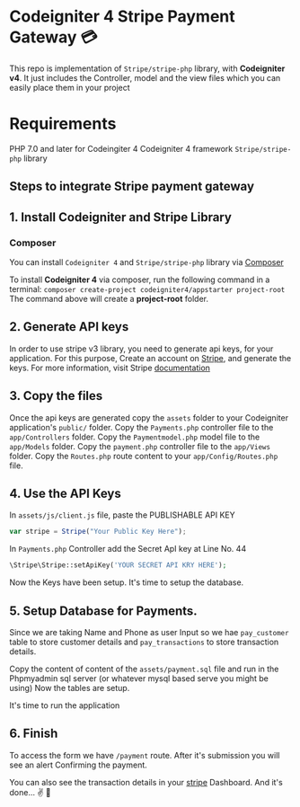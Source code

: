 # Codeigniter 4 Stripe Payment Gateway :credit_card:

This repo is implementation of `Stripe/stripe-php` library, with **Codeigniter v4**. It just includes the Controller, model and the view files which you can easily place them in your project

# Requirements

PHP 7.0 and later for Codeingiter 4
Codeigniter 4 framework
`Stripe/stripe-php` library

## Steps to integrate Stripe payment gateway

## 1. Install Codeigniter and Stripe Library

### Composer

You can install `Codeigniter 4` and `Stripe/stripe-php` library via [Composer](getcomposer.org)

To install **Codeigniter 4** via composer, run the following command in a terminal:
`composer create-project codeigniter4/appstarter project-root`
The command above will create a **project-root** folder.

## 2. Generate API keys

In order to use stripe v3 library, you need to generate api keys, for your application.
For this purpose, Create an account on [Stripe](stripe.com), and generate the keys.
For more information, visit Stripe [documentation](stripe.com/docs)

## 3. Copy the files

Once the api keys are generated copy the `assets` folder to your Codeigniter application's `public/` folder.
Copy the `Payments.php` controller file to the `app/Controllers` folder.
Copy the `Paymentmodel.php` model file to the `app/Models` folder.
Copy the `payment.php` controller file to the `app/Views` folder.
Copy the `Routes.php` route content to your `app/Config/Routes.php` file.

## 4. Use the API Keys

In `assets/js/client.js` file, paste the PUBLISHABLE API KEY

```javascript
var stripe = Stripe("Your Public Key Here");
```

In `Payments.php` Controller add the Secret ApI key at Line No. 44

```php
\Stripe\Stripe::setApiKey('YOUR SECRET API KRY HERE');
```

Now the Keys have been setup. It's time to setup the database.

## 5. Setup Database for Payments.

Since we are taking Name and Phone as user Input
so we hae `pay_customer` table to store customer details
and `pay_transactions` to store transaction details.

Copy the content of content of the `assets/payment.sql` file and run in the Phpmyadmin sql server (or whatever mysql based serve you might be using)
Now the tables are setup.

It's time to run the application

## 6. Finish

To access the form we have `/payment` route. After it's submission you will see an alert Confirming the payment.

You can also see the transaction details in your [stripe](stripe.com/dashboard) Dashboard.
And it's done... :v: :metal:
